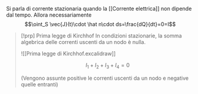 Si parla di corrente stazionaria quando la [[Corrente elettrica]] non dipende dal tempo.
Allora necessariamente
$$\oint_S \vec{J}(t)\cdot \hat n\cdot ds=\frac{dQ}{dt}=0=I$$
>[!prp] Prima legge di Kirchhof
>In condizioni stazionarie, la somma algebrica delle correnti uscenti da un nodo è nulla.
>
>![[Prima legge di Kirchhof.excalidraw]]
>
>$$I_{1}+I_{2}+I_{3}+I_{4}=0$$
>
>(Vengono assunte positive le correnti uscenti da un nodo e negative quelle entranti)


